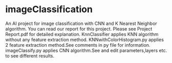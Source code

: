 # imageClassification
An AI project for image classification with CNN and K Nearest Neighbor algorithm.
You can read our report for this project. Please see Project Report.pdf for detailed explanation.
KnnClassifier applies KNN algorithm without any feature extraction method.
KNNwithColorHistogram.py applies 2 feature extraction method.See comments in py file for information.
imageClassify.py applies CNN algorithm.See and edit parameters,layers etc. to see different results.
